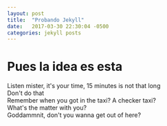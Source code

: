 ```yaml
---
layout: post
title:  "Probando Jekyll"
date:   2017-03-30 22:30:04 -0500
categories: jekyll posts
---
```

# Pues la idea es esta  
Listen mister, it's your time, 15 minutes is not that long  
Don't do that  
Remember when you got in the taxi? A checker taxi?  
What's the matter with you?  
Goddammnit, don't you wanna get out of here?

